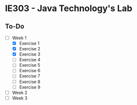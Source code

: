 # IE303 - Java Technology's Lab

## To-Do
- [ ] Week 1
  + [x] Exercise 1
  + [x] Exercise 2
  + [x] Exercise 3
  + [ ] Exercise 4
  + [ ] Exercise 5
  + [ ] Exercise 6
  + [ ] Exercise 7
  + [ ] Exercise 8
  + [ ] Exercise 9
- [ ] Week 2
- [ ] Week 3

<!--
- [ ] Week 4
- [ ] Week 5
- [ ] Week 6
-->
